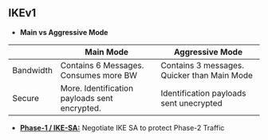 ## IKEv1
- **Main vs Aggressive Mode**

||Main Mode|Aggressive Mode|
|---|---|---|
|Bandwidth|Contains 6 Messages. Consumes more BW|Contains 3 messages. Quicker than Main Mode|
|Secure|More. Identification payloads sent encrypted.|Identification payloads sent unecrypted|

- **[Phase-1 / IKE-SA:](IKEv1_Phase1)** Negotiate IKE SA to protect Phase-2 Traffic
